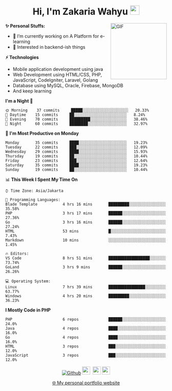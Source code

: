 <h1 align="center">Hi, I'm Zakaria Wahyu <img src="https://github.com/TheDudeThatCode/TheDudeThatCode/blob/master/Assets/Hi.gif" width="29px"></h1>

<img align="right" alt="GIF" height="175px" src="https://www.nayakapratama.co.id/wp-content/uploads/2019/07/Website-Maintenance.gif" />

**✨ Personal Stuffs:**
- 🔭 I’m currently working on A Platform for e-learning 
- 🌱 Interested in backend-ish things

**⚡ Technologies**
- Mobile application development using java
- Web Development using HTML/CSS, PHP, JavaScript, CodeIgniter, Laravel, Golang
- Database using MySQL, Oracle, Firebase, MongoDB
- And keep learning

<!--START_SECTION:waka-->
**I'm a Night 🦉** 

```text
🌞 Morning    37 commits     █████░░░░░░░░░░░░░░░░░░░░   20.33% 
🌆 Daytime    15 commits     ██░░░░░░░░░░░░░░░░░░░░░░░   8.24% 
🌃 Evening    70 commits     █████████░░░░░░░░░░░░░░░░   38.46% 
🌙 Night      60 commits     ████████░░░░░░░░░░░░░░░░░   32.97%

```
📅 **I'm Most Productive on Monday** 

```text
Monday       35 commits     ████░░░░░░░░░░░░░░░░░░░░░   19.23% 
Tuesday      22 commits     ███░░░░░░░░░░░░░░░░░░░░░░   12.09% 
Wednesday    29 commits     ████░░░░░░░░░░░░░░░░░░░░░   15.93% 
Thursday     19 commits     ██░░░░░░░░░░░░░░░░░░░░░░░   10.44% 
Friday       23 commits     ███░░░░░░░░░░░░░░░░░░░░░░   12.64% 
Saturday     35 commits     ████░░░░░░░░░░░░░░░░░░░░░   19.23% 
Sunday       19 commits     ██░░░░░░░░░░░░░░░░░░░░░░░   10.44%

```


📊 **This Week I Spent My Time On** 

```text
⌚︎ Time Zone: Asia/Jakarta

💬 Programming Languages: 
Blade Template           4 hrs 16 mins       █████████░░░░░░░░░░░░░░░░   35.58% 
PHP                      3 hrs 17 mins       ██████░░░░░░░░░░░░░░░░░░░   27.36% 
Go                       3 hrs 16 mins       ██████░░░░░░░░░░░░░░░░░░░   27.24% 
HTML                     53 mins             █░░░░░░░░░░░░░░░░░░░░░░░░   7.43% 
Markdown                 10 mins             ░░░░░░░░░░░░░░░░░░░░░░░░░   1.45%

🔥 Editors: 
VS Code                  8 hrs 51 mins       ██████████████████░░░░░░░   73.74% 
GoLand                   3 hrs 9 mins        ██████░░░░░░░░░░░░░░░░░░░   26.26%

💻 Operating System: 
Linux                    7 hrs 39 mins       ████████████████░░░░░░░░░   63.77% 
Windows                  4 hrs 20 mins       █████████░░░░░░░░░░░░░░░░   36.23%

```

**I Mostly Code in PHP** 

```text
PHP                      6 repos             ██████░░░░░░░░░░░░░░░░░░░   24.0% 
Java                     4 repos             ████░░░░░░░░░░░░░░░░░░░░░   16.0% 
Go                       4 repos             ████░░░░░░░░░░░░░░░░░░░░░   16.0% 
HTML                     3 repos             ███░░░░░░░░░░░░░░░░░░░░░░   12.0% 
JavaScript               3 repos             ███░░░░░░░░░░░░░░░░░░░░░░   12.0%

```



<!--END_SECTION:waka-->

<p align="center">
<a href="https://github.com/zakariawahyu" target="_blank"><img alt="Github" src="https://img.shields.io/badge/GitHub-%2312100E.svg?&style=for-the-badge&logo=Github&logoColor=white" /></a>
<a href="https://www.twitter.com/_zakariawahyu"><img src="https://img.shields.io/badge/twitter-%231DA1F2.svg?&style=for-the-badge&logo=twitter&logoColor=white" height=25></a> 
<a href="https://www.linkedin.com/in/zakariawahyu"><img src="https://img.shields.io/badge/linkedin-%230077B5.svg?&style=for-the-badge&logo=linkedin&logoColor=white" height=25></a> 
<a href="https://www.instagram.com/_zakariawahyu"><img src="https://img.shields.io/badge/instagram-%23E4405F.svg?&style=for-the-badge&logo=instagram&logoColor=white" height=25></a></p>
<p align="center"><a href="https://www.zakariawahyu.site">🌐 My personal portfolio website</a></p>
